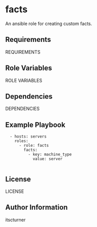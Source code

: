 facts
=====

An ansible role for creating custom facts.

Requirements
------------

REQUIREMENTS

Role Variables
--------------

ROLE VARIABLES

Dependencies
------------

DEPENDENCIES

Example Playbook
----------------
```
  - hosts: servers
    roles:
      - role: facts
        facts:
          - key: machine_type
            value: server
    
```

License
-------

LICENSE

Author Information
------------------

itscturner
